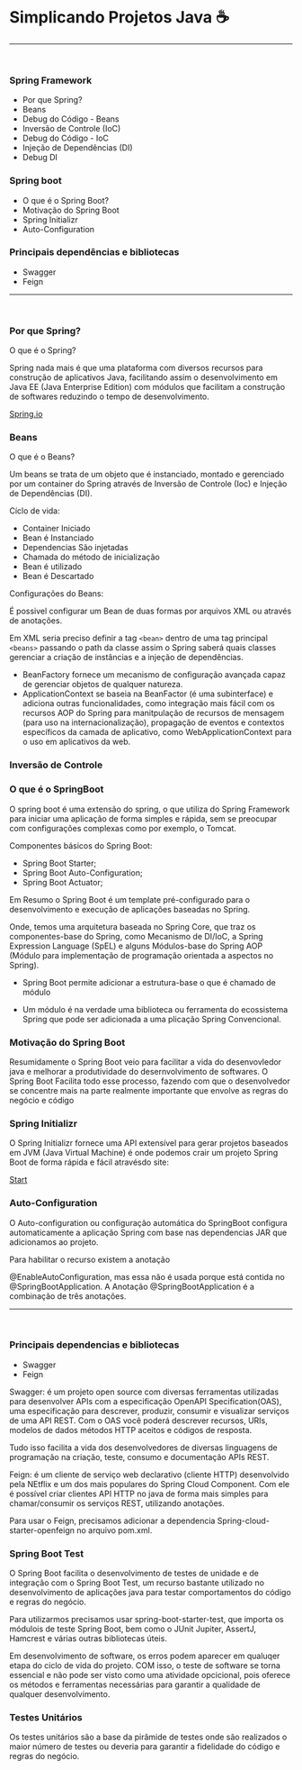 # Simplicando Projetos Java :coffee:

<hr><br>

### Spring Framework

+ Por que Spring?
+ Beans
+ Debug do Código - Beans
+ Inversão de Controle (IoC)
+ Debug do Código - IoC
+ Injeção de Dependências (DI)
+ Debug DI



### Spring boot

+ O que é o Spring Boot?
+ Motivação do Spring Boot
+ Spring Initializr
+ Auto-Configuration

### Principais dependências e bibliotecas

+ Swagger 
+ Feign

<hr><br>

### Por que Spring?

O que é o Spring? 



Spring nada mais é que uma plataforma com diversos recursos para construção de aplicativos Java, facilitando assim o desenvolvimento em Java EE (Java Enterprise Edition) com módulos que facilitam a construção de softwares reduzindo o tempo de desenvolvimento.



[Spring.io](https://spring.io/projects)



### Beans

O que é o Beans?



Um beans se trata de um objeto que é instanciado, montado e gerenciado por um container do Spring através de Inversão de Controle (Ioc) e Injeção de Dependências (DI).



Cíclo de vida: 

+ Container Iniciado
+ Bean é Instanciado
+ Dependencias São injetadas
+ Chamada do método de inicialização
+ Bean é utilizado
+ Bean é Descartado



Configurações do Beans:

É possivel configurar um Bean de duas formas por arquivos XML ou através de anotações.



Em XML seria preciso definir a tag `<bean>` dentro de uma tag principal `<beans>`  passando o path da classe assim o Spring saberá quais classes gerenciar a criação de instâncias e a injeção de dependências.



+ BeanFactory fornece um mecanismo de configuração avançada capaz de gerenciar objetos de qualquer natureza.
+ ApplicationContext se baseia na BeanFactor (é uma subinterface) e adiciona outras funcionalidades, como integração mais fácil com os recursos AOP do Spring para manitpulação de recursos de mensagem (para uso na internacionalização), propagação de eventos e contextos específicos da camada de aplicativo, como WebApplicationContext para o uso em aplicativos da web.



### Inversão de Controle





### O que é o SpringBoot

O spring boot é uma extensão do spring, o que utiliza do Spring Framework para iniciar uma aplicação de forma simples e rápida, sem se preocupar com configurações complexas como por exemplo, o Tomcat.



Componentes básicos do Spring Boot:

+ Spring Boot Starter;
+ Spring Boot Auto-Configuration;
+ Spring Boot Actuator;



Em Resumo o Spring Boot é um template pré-configurado para o desenvolvimento e execução de aplicações baseadas no Spring.

Onde, temos uma arquitetura baseada no Spring Core, que traz os componentes-base do Spring, como Mecanismo de DI/IoC, a Spring Expression Language (SpEL) e alguns Módulos-base do Spring AOP (Módulo para implementação de programação orientada a aspectos no Spring).



+ Spring Boot permite adicionar a estrutura-base o que é chamado de módulo

+ Um módulo é na verdade uma biblioteca ou ferramenta do ecossistema Spring que pode ser adicionada a uma plicação Spring Convencional.

  

### Motivação do Spring Boot

Resumidamente o Spring Boot veio para facilitar a vida do desenvovledor java e melhorar a produtividade do desernvolvimento de softwares. O Spring Boot Facilita todo esse processo, fazendo com que o desenvolvedor se concentre mais na parte realmente importante que envolve as regras do negócio e código







### Spring Initializr

O Spring Initializr fornece uma API extensível para gerar projetos baseados em JVM (Java Virtual Machine) é onde podemos crair um projeto Spring Boot de forma rápida e fácil atravésdo site:



[Start](https://start.spring.io)





### Auto-Configuration

O Auto-configuration ou configuração automática do SpringBoot configura automaticamente a aplicação Spring com base nas dependencias JAR que adicionamos ao projeto.



Para habilitar o recurso existem a anotação

@EnableAutoConfiguration, mas essa não é usada porque está contida no @SpringBootApplication. A Anotação @SpringBootApplication é a combinação de três anotações.





<hr><br>

### Principais dependencias e bibliotecas

+ Swagger
+ Feign



Swagger: é um projeto open source com diversas ferramentas utilizadas para desenvolver APIs com a especificação OpenAPI Specification(OAS), uma especificação para descrever, produzir, consumir e visualizar serviços de uma API REST. Com o OAS você poderá descrever recursos, URIs, modelos de dados métodos HTTP aceitos e códigos de resposta.



Tudo isso facilita a vida dos desenvolvedores de diversas linguagens de programação na criação, teste, consumo e documentação APIs REST.



Feign: é um cliente de serviço web declarativo (cliente HTTP) desenvolvido pela NEtflix e um dos mais populares do Spring Cloud Component. Com ele é possível criar clientes API HTTP no java de forma mais simples para chamar/consumir os serviços REST, utilizando anotações.



Para usar o Feign, precisamos adicionar a dependencia Spring-cloud-starter-openfeign no arquivo pom.xml.



### Spring Boot Test



O Spring Boot facilita o desenvolvimento de testes de unidade e de integração com o Spring Boot Test, um recurso bastante utilizado no desenvolvimento de aplicações java para testar comportamentos do código e regras do negócio.



Para utilizarmos precisamos usar spring-boot-starter-test, que importa os módulois de teste Spring Boot, bem como o JUnit Jupiter, AssertJ, Hamcrest e várias outras bibliotecas úteis.



Em desenvolvimento de software, os erros podem aparecer em qualuqer etapa do ciclo de vida do projeto. COM isso, o teste de software se torna essencial e não pode ser visto como uma atividade opcicional, pois oferece os métodos e ferramentas necessárias para garantir a qualidade de qualquer desenvolvimento.



### Testes Unitários



Os testes unitários são a base da pirâmide de testes onde são realizados o maior número de testes ou deveria para garantir a fidelidade do código e regras do negócio.



